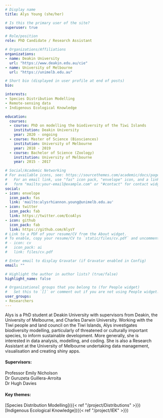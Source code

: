 ```yaml
---
# Display name
title: Alys Young (she/her)

# Is this the primary user of the site?
superuser: true

# Role/position
role: PhD Candidate / Research Assistant

# Organizations/Affiliations
organizations:
- name: Deakin University 
  url: "https://www.deakin.edu.au/cie"
- name: University of Melbourne 
  url: "https://unimelb.edu.au"

# Short bio (displayed in user profile at end of posts)
bio:  

interests:
- Species Distribution Modelling
- Remote-sensing data
- Indigenous Ecological Knowledge

education:
  courses:
  - course: PhD on modelling the biodiversity of the Tiwi Islands
    institution: Deakin University
    year: 2020 - ongoing
  - course: Master of Science (Biosciences)
    institution: University of Melbourne
    year: 2018 - 2019
  - course: Bachelor of Science (Zoology)
    institution: University of Melbourne
    year: 2015 - 2017

# Social/Academic Networking
# For available icons, see: https://sourcethemes.com/academic/docs/page-builder/#icons
#   For an email link, use "fas" icon pack, "envelope" icon, and a link in the
#   form "mailto:your-email@example.com" or "#contact" for contact widget.
social:
- icon: envelope
  icon_pack: fas
  link: 'mailto:alysrhiannon.young@unimelb.edu.au'
- icon: twitter
  icon_pack: fab
  link: https://twitter.com/EcoAlys
- icon: github
  icon_pack: fab
  link: https://github.com/AlysY
# Link to a PDF of your resume/CV from the About widget.
# To enable, copy your resume/CV to `static/files/cv.pdf` and uncomment the lines below.
# - icon: cv
#   icon_pack: ai
#   link: files/cv.pdf

# Enter email to display Gravatar (if Gravatar enabled in Config)
email: ""

# Highlight the author in author lists? (true/false)
highlight_name: false

# Organizational groups that you belong to (for People widget)
#   Set this to `[]` or comment out if you are not using People widget.
user_groups:
- Researchers
---
```



Alys is a PhD student at Deakin University with supervisors from Deakin, the University of Melbourne, and Charles Darwin University. Working with the Tiwi people and land council on the Tiwi Islands, Alys investigates biodiversity modelling, particularly of threatened or culturally important species, to inform sustainable development. More generally, she is interested in data analysis, modelling, and coding. She is also a Research Assistant at the University of Melbourne undertaking data management, visualisation and creating shiny apps.


#### Supervisors:
Professor Emily Nicholson  
Dr Guruzeta Guillera-Arroita  
Dr Hugh Davies   

#### Key themes:
[Species Distribution Modelling]({{< ref "/project/Distributions" >}})  
[Indigenous Ecological Knowledge]({{< ref "/project/IEK" >}})